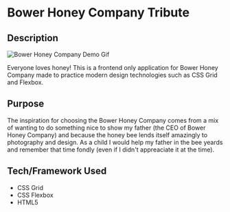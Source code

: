 # Bower Honey Company Tribute

## Description

![Bower Honey Company Demo Gif](https://user-images.githubusercontent.com/38663414/74122155-14079000-4bc2-11ea-8d02-419ad01ac499.gif)

Everyone loves honey! This is a frontend only application for Bower Honey Company made to practice modern design technologies such as CSS Grid and Flexbox.

## Purpose

The inspiration for choosing the Bower Honey Company comes from a mix of wanting to do something nice to show my father (the CEO of Bower Honey Company) and because the honey bee lends itself amazingly to photography and design. As a child I would help my father in the bee yeards and remember that time fondly (even if I didn't appreaciate it at the time).

## Tech/Framework Used

* CSS Grid
* CSS Flexbox
* HTML5
